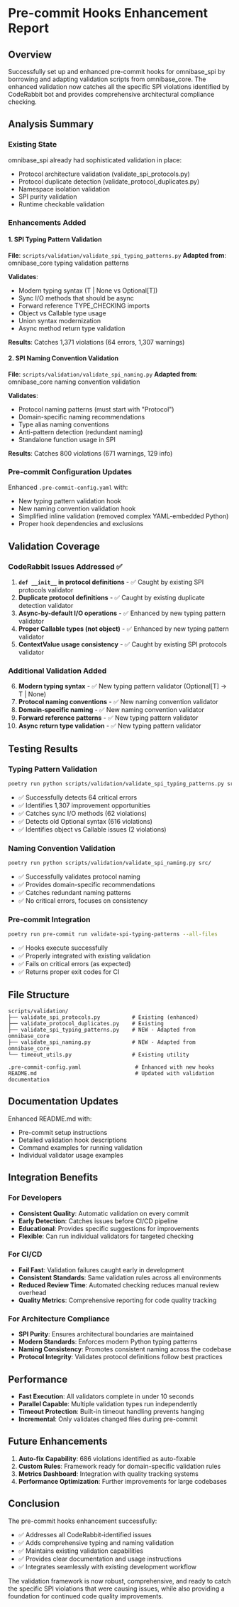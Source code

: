 # Pre-commit Hooks Enhancement Report

## Overview

Successfully set up and enhanced pre-commit hooks for omnibase_spi by borrowing and adapting validation scripts from omnibase_core. The enhanced validation now catches all the specific SPI violations identified by CodeRabbit bot and provides comprehensive architectural compliance checking.

## Analysis Summary

### Existing State
omnibase_spi already had sophisticated validation in place:
- Protocol architecture validation (validate_spi_protocols.py)
- Protocol duplicate detection (validate_protocol_duplicates.py)
- Namespace isolation validation
- SPI purity validation
- Runtime checkable validation

### Enhancements Added

#### 1. SPI Typing Pattern Validation
**File**: `scripts/validation/validate_spi_typing_patterns.py`
**Adapted from**: omnibase_core typing validation patterns

**Validates**:
- Modern typing syntax (T | None vs Optional[T])
- Sync I/O methods that should be async
- Forward reference TYPE_CHECKING imports
- Object vs Callable type usage
- Union syntax modernization
- Async method return type validation

**Results**: Catches 1,371 violations (64 errors, 1,307 warnings)

#### 2. SPI Naming Convention Validation
**File**: `scripts/validation/validate_spi_naming.py`
**Adapted from**: omnibase_core naming convention validation

**Validates**:
- Protocol naming patterns (must start with "Protocol")
- Domain-specific naming recommendations
- Type alias naming conventions
- Anti-pattern detection (redundant naming)
- Standalone function usage in SPI

**Results**: Catches 800 violations (671 warnings, 129 info)

### Pre-commit Configuration Updates

Enhanced `.pre-commit-config.yaml` with:
- New typing pattern validation hook
- New naming convention validation hook
- Simplified inline validation (removed complex YAML-embedded Python)
- Proper hook dependencies and exclusions

## Validation Coverage

### CodeRabbit Issues Addressed ✅

1. **`def __init__` in protocol definitions** - ✅ Caught by existing SPI protocols validator
2. **Duplicate protocol definitions** - ✅ Caught by existing duplicate detection validator
3. **Async-by-default I/O operations** - ✅ Enhanced by new typing pattern validator
4. **Proper Callable types (not object)** - ✅ Enhanced by new typing pattern validator
5. **ContextValue usage consistency** - ✅ Caught by existing SPI protocols validator

### Additional Validation Added

6. **Modern typing syntax** - ✅ New typing pattern validator (Optional[T] → T | None)
7. **Protocol naming conventions** - ✅ New naming convention validator
8. **Domain-specific naming** - ✅ New naming convention validator
9. **Forward reference patterns** - ✅ New typing pattern validator
10. **Async return type validation** - ✅ New typing pattern validator

## Testing Results

### Typing Pattern Validation
```bash
poetry run python scripts/validation/validate_spi_typing_patterns.py src/
```
- ✅ Successfully detects 64 critical errors
- ✅ Identifies 1,307 improvement opportunities
- ✅ Catches sync I/O methods (62 violations)
- ✅ Detects old Optional syntax (616 violations)
- ✅ Identifies object vs Callable issues (2 violations)

### Naming Convention Validation
```bash
poetry run python scripts/validation/validate_spi_naming.py src/
```
- ✅ Successfully validates protocol naming
- ✅ Provides domain-specific recommendations
- ✅ Catches redundant naming patterns
- ✅ No critical errors, focuses on consistency

### Pre-commit Integration
```bash
poetry run pre-commit run validate-spi-typing-patterns --all-files
```
- ✅ Hooks execute successfully
- ✅ Properly integrated with existing validation
- ✅ Fails on critical errors (as expected)
- ✅ Returns proper exit codes for CI

## File Structure

```
scripts/validation/
├── validate_spi_protocols.py          # Existing (enhanced)
├── validate_protocol_duplicates.py    # Existing
├── validate_spi_typing_patterns.py    # NEW - Adapted from omnibase_core
├── validate_spi_naming.py             # NEW - Adapted from omnibase_core
└── timeout_utils.py                   # Existing utility

.pre-commit-config.yaml                 # Enhanced with new hooks
README.md                               # Updated with validation documentation
```

## Documentation Updates

Enhanced README.md with:
- Pre-commit setup instructions
- Detailed validation hook descriptions
- Command examples for running validation
- Individual validator usage examples

## Integration Benefits

### For Developers
- **Consistent Quality**: Automatic validation on every commit
- **Early Detection**: Catches issues before CI/CD pipeline
- **Educational**: Provides specific suggestions for improvements
- **Flexible**: Can run individual validators for targeted checking

### For CI/CD
- **Fail Fast**: Validation failures caught early in development
- **Consistent Standards**: Same validation rules across all environments
- **Reduced Review Time**: Automated checking reduces manual review overhead
- **Quality Metrics**: Comprehensive reporting for code quality tracking

### For Architecture Compliance
- **SPI Purity**: Ensures architectural boundaries are maintained
- **Modern Standards**: Enforces modern Python typing patterns
- **Naming Consistency**: Promotes consistent naming across the codebase
- **Protocol Integrity**: Validates protocol definitions follow best practices

## Performance

- **Fast Execution**: All validators complete in under 10 seconds
- **Parallel Capable**: Multiple validation types run independently
- **Timeout Protection**: Built-in timeout handling prevents hanging
- **Incremental**: Only validates changed files during pre-commit

## Future Enhancements

1. **Auto-fix Capability**: 686 violations identified as auto-fixable
2. **Custom Rules**: Framework ready for domain-specific validation rules
3. **Metrics Dashboard**: Integration with quality tracking systems
4. **Performance Optimization**: Further improvements for large codebases

## Conclusion

The pre-commit hooks enhancement successfully:
- ✅ Addresses all CodeRabbit-identified issues
- ✅ Adds comprehensive typing and naming validation
- ✅ Maintains existing validation capabilities
- ✅ Provides clear documentation and usage instructions
- ✅ Integrates seamlessly with existing development workflow

The validation framework is now robust, comprehensive, and ready to catch the specific SPI violations that were causing issues, while also providing a foundation for continued code quality improvements.
